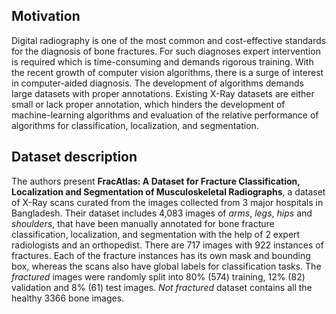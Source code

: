 ## Motivation

Digital radiography is one of the most common and cost-effective standards for the diagnosis of bone fractures. For such diagnoses expert intervention is required which is time-consuming and demands rigorous training. With the recent growth of computer vision algorithms, there is a surge of interest in computer-aided diagnosis. The development of algorithms demands large datasets with proper annotations. Existing X-Ray datasets are either small or lack proper annotation, which hinders the development of machine-learning algorithms and evaluation of the relative performance of algorithms for classification, localization, and segmentation.

## Dataset description

The authors present **FracAtlas: A Dataset for Fracture Classification, Localization and Segmentation of Musculoskeletal Radiographs**, a dataset of X-Ray scans curated from the images collected from 3 major hospitals in Bangladesh. Their dataset includes 4,083 images of _arms_, _legs_, _hips_ and _shoulders_, that have been manually annotated for bone fracture classification, localization, and segmentation with the help of 2 expert radiologists and an orthopedist. There are 717 images with 922 instances of fractures. Each of the fracture instances has its own mask and bounding box, whereas the scans also have global labels for classification tasks. The _fractured_ images were randomly split into 80% (574) training, 12% (82) validation and 8% (61) test images. _Not fractured_ dataset contains all the healthy 3366 bone images.
